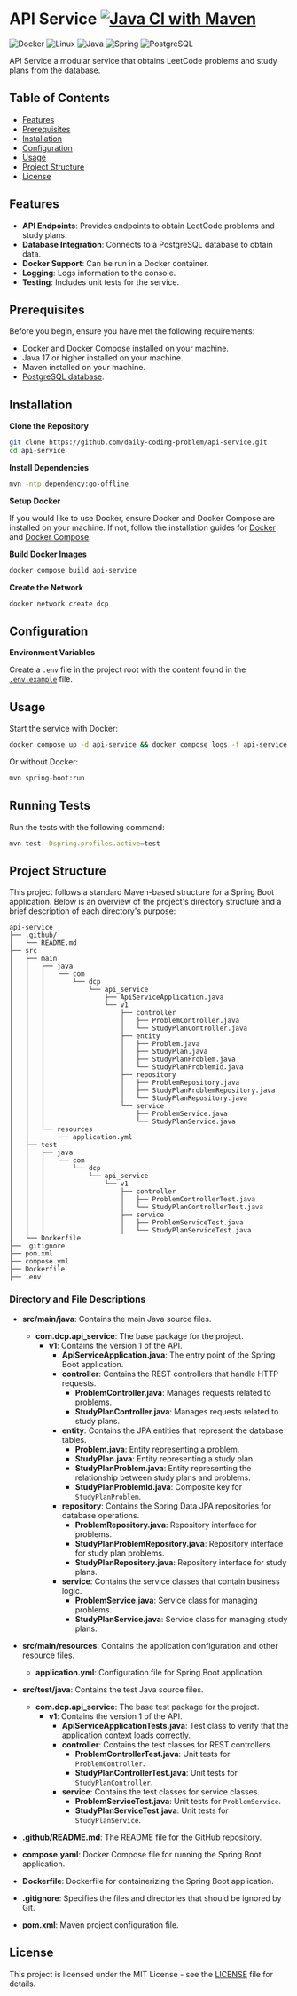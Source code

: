 # API Service [![Java CI with Maven](https://github.com/daily-coding-problem/api-service/actions/workflows/maven.yml/badge.svg)](https://github.com/daily-coding-problem/api-service/actions/workflows/maven.yml)

![Docker](https://img.shields.io/badge/-Docker-2496ED?style=flat-square&logo=Docker&logoColor=white)
![Linux](https://img.shields.io/badge/-Linux-FCC624?style=flat-square&logo=linux&logoColor=black)
![Java](https://img.shields.io/badge/-Java-007396?style=flat-square&logo=java&logoColor=white)
![Spring](https://img.shields.io/badge/-Spring-6DB33F?style=flat-square&logo=spring&logoColor=white)
![PostgreSQL](https://img.shields.io/badge/-PostgreSQL-336791?style=flat-square&logo=postgresql&logoColor=white)

API Service a modular service that obtains LeetCode problems and study plans from the database.

## Table of Contents

- [Features](#features)
- [Prerequisites](#prerequisites)
- [Installation](#installation)
- [Configuration](#configuration)
- [Usage](#usage)
- [Project Structure](#project-structure)
- [License](#license)

## Features

- **API Endpoints**: Provides endpoints to obtain LeetCode problems and study plans.
- **Database Integration**: Connects to a PostgreSQL database to obtain data.
- **Docker Support**: Can be run in a Docker container.
- **Logging**: Logs information to the console.
- **Testing**: Includes unit tests for the service.

## Prerequisites

Before you begin, ensure you have met the following requirements:

- Docker and Docker Compose installed on your machine.
- Java 17 or higher installed on your machine.
- Maven installed on your machine.
- [PostgreSQL database](https://github.com/daily-coding-problem/database).

## Installation

**Clone the Repository**

```sh
git clone https://github.com/daily-coding-problem/api-service.git
cd api-service
```

**Install Dependencies**

```sh
mvn -ntp dependency:go-offline
```

**Setup Docker**

If you would like to use Docker, ensure Docker and Docker Compose are installed on your machine. If not, follow the installation guides for [Docker](https://docs.docker.com/get-docker/) and [Docker Compose](https://docs.docker.com/compose/install/).

**Build Docker Images**

```sh
docker compose build api-service
```

**Create the Network**

```sh
docker network create dcp
```

## Configuration

**Environment Variables**

Create a `.env` file in the project root with the content found in the [`.env.example`](/.env.example) file.

## Usage

Start the service with Docker:

```sh
docker compose up -d api-service && docker compose logs -f api-service
```

Or without Docker:

```sh
mvn spring-boot:run
```

## Running Tests

Run the tests with the following command:

```sh
mvn test -Dspring.profiles.active=test
```

## Project Structure

This project follows a standard Maven-based structure for a Spring Boot application. Below is an overview of the project's directory structure and a brief description of each directory's purpose:

```
api-service
├── .github/
│   └── README.md
├── src
│   ├── main
│   │   ├── java
│   │   │   └── com
│   │   │       └── dcp
│   │   │           └── api_service
│   │   │               ├── ApiServiceApplication.java
│   │   │               └── v1
│   │   │                   ├── controller
│   │   │                   │   ├── ProblemController.java
│   │   │                   │   └── StudyPlanController.java
│   │   │                   ├── entity
│   │   │                   │   ├── Problem.java
│   │   │                   │   ├── StudyPlan.java
│   │   │                   │   ├── StudyPlanProblem.java
│   │   │                   │   └── StudyPlanProblemId.java
│   │   │                   ├── repository
│   │   │                   │   ├── ProblemRepository.java
│   │   │                   │   ├── StudyPlanProblemRepository.java
│   │   │                   │   └── StudyPlanRepository.java
│   │   │                   └── service
│   │   │                       ├── ProblemService.java
│   │   │                       └── StudyPlanService.java
│   │   └── resources
│   │       ├── application.yml
│   ├── test
│   │   ├── java
│   │   │   └── com
│   │   │       └── dcp
│   │   │           └── api_service
│   │   │               └── v1
│   │   │                   ├── controller
│   │   │                   │   ├── ProblemControllerTest.java
│   │   │                   │   └── StudyPlanControllerTest.java
│   │   │                   ├── service
│   │   │                   │   ├── ProblemServiceTest.java
│   │   │                   │   └── StudyPlanServiceTest.java
│   └── Dockerfile
├── .gitignore
├── pom.xml
├── compose.yml
├── Dockerfile
├── .env
```

### Directory and File Descriptions

- **src/main/java**: Contains the main Java source files.
	- **com.dcp.api_service**: The base package for the project.
      - **v1**: Contains the version 1 of the API.
          - **ApiServiceApplication.java**: The entry point of the Spring Boot application.
          - **controller**: Contains the REST controllers that handle HTTP requests.
              - **ProblemController.java**: Manages requests related to problems.
              - **StudyPlanController.java**: Manages requests related to study plans.
          - **entity**: Contains the JPA entities that represent the database tables.
              - **Problem.java**: Entity representing a problem.
              - **StudyPlan.java**: Entity representing a study plan.
              - **StudyPlanProblem.java**: Entity representing the relationship between study plans and problems.
              - **StudyPlanProblemId.java**: Composite key for `StudyPlanProblem`.
          - **repository**: Contains the Spring Data JPA repositories for database operations.
              - **ProblemRepository.java**: Repository interface for problems.
              - **StudyPlanProblemRepository.java**: Repository interface for study plan problems.
              - **StudyPlanRepository.java**: Repository interface for study plans.
          - **service**: Contains the service classes that contain business logic.
              - **ProblemService.java**: Service class for managing problems.
              - **StudyPlanService.java**: Service class for managing study plans.

- **src/main/resources**: Contains the application configuration and other resource files.
	- **application.yml**: Configuration file for Spring Boot application.

- **src/test/java**: Contains the test Java source files.
	- **com.dcp.api_service**: The base test package for the project.
      - **v1**: Contains the version 1 of the API.
          - **ApiServiceApplicationTests.java**: Test class to verify that the application context loads correctly.
          - **controller**: Contains the test classes for REST controllers.
              - **ProblemControllerTest.java**: Unit tests for `ProblemController`.
              - **StudyPlanControllerTest.java**: Unit tests for `StudyPlanController`.
          - **service**: Contains the test classes for service classes.
              - **ProblemServiceTest.java**: Unit tests for `ProblemService`.
              - **StudyPlanServiceTest.java**: Unit tests for `StudyPlanService`.

- **.github/README.md**: The README file for the GitHub repository.

- **compose.yaml**: Docker Compose file for running the Spring Boot application.

- **Dockerfile**: Dockerfile for containerizing the Spring Boot application.

- **.gitignore**: Specifies the files and directories that should be ignored by Git.

- **pom.xml**: Maven project configuration file.

## License

This project is licensed under the MIT License - see the [LICENSE](LICENSE) file for details.

